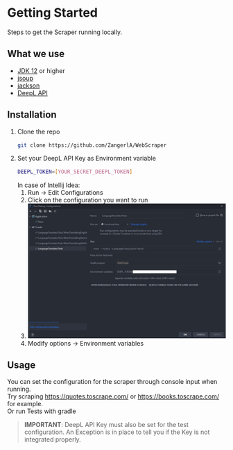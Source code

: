 
# Getting Started
Steps to get the Scraper running locally.

## What we use
* [JDK 12](https://www.oracle.com/java/technologies/downloads/) or higher
* [jsoup](https://jsoup.org/download)
* [jackson](https://github.com/FasterXML/jackson)
* [DeepL API](https://www.deepl.com/)

## Installation
1. Clone the repo
   ```sh
   git clone https://github.com/ZangerlA/WebScraper
   ```
2. Set your DeepL API Key as Environment variable
   ```sh
   DEEPL_TOKEN=[YOUR_SECRET_DEEPL_TOKEN]
   ```
   In case of Intellij Idea:
   1. Run -> Edit Configurations
   2. Click on the configuration you want to run
   3. ![Intellij](config_webscraper.jpg)
   4. Modify options -> Environment variables

## Usage
You can set the configuration for the scraper through console input when running.\
Try scraping https://quotes.toscrape.com/ or https://books.toscrape.com/ for example. \
Or run Tests with gradle

> **IMPORTANT**: DeepL API Key must also be set for the test configuration. An Exception is in place to tell you if the Key is not integrated properly.
